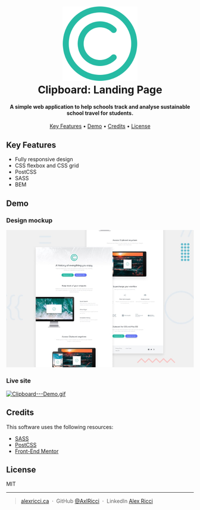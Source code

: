 <h1 align="center">
  <br>
  <img src="https://raw.githubusercontent.com/AxlRicci/Clipboard-Landing-Page/e8298c4b3738dbccd42311b3b8ad0ece268e808f/images/logo.svg" alt="Clipboard Logo" width="200">
  <br>
  Clipboard: Landing Page
  <br>
</h1>

<h4 align="center">A simple web application to help schools track and analyse sustainable  school travel for students.</h4>

<p align="center">
  <a href="#key-features">Key Features</a> •
  <a href="#demo">Demo</a> •
  <a href="#credits">Credits</a> •
  <a href="#license">License</a>
</p>

## Key Features

* Fully responsive design
* CSS flexbox and CSS grid
* PostCSS
* SASS
* BEM

## Demo
### Design mockup 

![Design preview for the Clipboard landing page coding challenge](./design/desktop-preview.jpg)


### Live site

[![Clipboard---Demo.gif](https://media.giphy.com/media/T5oVNhDg8DOJjsjP13/giphy.gif)](https://media.giphy.com/media/T5oVNhDg8DOJjsjP13/giphy.gif)


## Credits

This software uses the following resources:

- [SASS](https://sass-lang.com/)
- [PostCSS](https://postcss.org/)
- [Front-End Mentor](https://www.frontendmentor.io/)

## License

MIT

---

> [alexricci.ca](https://www.alexricci.ca) &nbsp;&middot;&nbsp;
> GitHub [@AxlRicci](https://github.com/axlricci) &nbsp;&middot;&nbsp;
> LinkedIn [Alex Ricci](https://www.linkedin.com/in/alex-ricci-b347b619b)